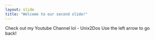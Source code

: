 ```yaml
---
layout: slide
title: "Welcome to our second slide!"
---
```

Check out my Youtube Channel lol - Unix2Dos
Use the left arrow to go back!
